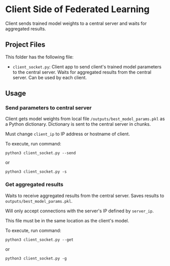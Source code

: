 # Client Side of Federated Learning

Client sends trained model weights to a central server and
waits for aggregated results.

## Project Files

This folder has the following file:

- `client_socket.py`: Client app to send client's trained model
parameters to the central server. Waits for aggregated results
from the central server. Can be used by each client.

## Usage

### Send parameters to central server

Client gets model weights from local file `/outputs/best_model_params.pkl`
as a Python dictionary. Dictionary is sent to the central server in chunks.

Must change `client_ip` to IP address or hostname of client.

To execute, run command:
```
python3 client_socket.py --send
```
or
```
python3 client_socket.py -s
```

### Get aggregated results

Waits to receive aggregated results from the central server. Saves results
to `outputs/best_model_params.pkl`.

Will only accept connections with the server's IP defined by `server_ip`.

This file must be in the same location as the client's model.

To execute, run command:
```
python3 client_socket.py --get
```
or
```
python3 client_socket.py -g
```
